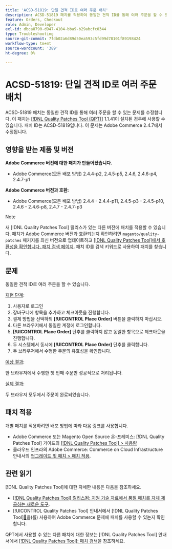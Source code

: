 ```yaml
---
title: 'ACSD-51819: 단일 견적 ID로 여러 주문 배치'
description: ACSD-51819 패치를 적용하여 동일한 견적 ID를 통해 여러 주문을 할 수 있는 Adobe Commerce 문제를 해결합니다.
feature: Orders, Checkout
role: Admin, Developer
exl-id: dbca8790-d947-4104-bba9-b29abcfc0344
type: Troubleshooting
source-git-commit: 7fdb02a6d89d50ea593c5fd99d78101f89198424
workflow-type: tm+mt
source-wordcount: '389'
ht-degree: 0%

---
```


# ACSD-51819: 단일 견적 ID로 여러 주문 배치

ACSD-51819 패치는 동일한 견적 ID를 통해 여러 주문을 할 수 있는 문제를 수정합니다. 이 패치는 [[!DNL Quality Patches Tool (QPT)]](https://experienceleague.adobe.com/ko/docs/commerce-operations/tools/quality-patches-tool/quality-patches-tool-to-self-serve-quality-patches) 1.1.41이 설치된 경우에 사용할 수 있습니다. 패치 ID는 ACSD-51819입니다. 이 문제는 Adobe Commerce 2.4.7에서 수정됩니다.

## 영향을 받는 제품 및 버전

**Adobe Commerce 버전에 대한 패치가 만들어졌습니다.**

* Adobe Commerce(모든 배포 방법) 2.4.4-p2, 2.4.5-p5, 2.4.6, 2.4.6-p4, 2.4.7-p1

**Adobe Commerce 버전과 호환:**

* Adobe Commerce(모든 배포 방법) 2.4.4 - 2.4.4-p11, 2.4.5-p3 - 2.4.5-p10, 2.4.6 - 2.4.6-p8, 2.4.7 - 2.4.7-p3

>[!NOTE]
>
>새 [!DNL Quality Patches Tool] 릴리스가 있는 다른 버전에 패치를 적용할 수 있습니다. 패치가 Adobe Commerce 버전과 호환되는지 확인하려면 `magento/quality-patches` 패키지를 최신 버전으로 업데이트하고 [[!DNL Quality Patches Tool]에서 호환성을 확인합니다. 패치 검색 페이지](https://experienceleague.adobe.com/tools/commerce-quality-patches/index.html?lang=ko). 패치 ID를 검색 키워드로 사용하여 패치를 찾습니다.

## 문제

동일한 견적 ID로 여러 주문을 할 수 있습니다.

<u>재현 단계</u>:

1. 사용자로 로그인
1. 장바구니에 항목을 추가하고 체크아웃을 진행합니다.
1. 결제 방법을 선택하되 **[!UICONTROL Place Order]** 버튼을 클릭하지 마십시오.
1. 다른 브라우저에서 동일한 계정에 로그인합니다.
1. **[!UICONTROL Place Order]** 단추를 클릭하지 않고 동일한 항목으로 체크아웃을 진행합니다.
1. 두 시스템에서 동시에 **[!UICONTROL Place Order]** 단추를 클릭합니다.
1. 두 브라우저에서 수행한 주문의 유효성을 확인합니다.

<u>예상 결과</u>:

한 브라우저에서 수행한 첫 번째 주문만 성공적으로 처리됩니다.

<u>실제 결과</u>:

두 브라우저 모두에서 주문이 완료되었습니다.

## 패치 적용

개별 패치를 적용하려면 배포 방법에 따라 다음 링크를 사용합니다.

* Adobe Commerce 또는 Magento Open Source 온-프레미스: [!DNL Quality Patches Tool] 가이드의 [[!DNL Quality Patches Tool] > 사용량](/help/tools/quality-patches-tool/usage.md)
* 클라우드 인프라의 Adobe Commerce: Commerce on Cloud Infrastructure 안내서의 [업그레이드 및 패치 > 패치 적용](https://experienceleague.adobe.com/docs/commerce-cloud-service/user-guide/develop/upgrade/apply-patches.html?lang=ko).

## 관련 읽기

[!DNL Quality Patches Tool]에 대한 자세한 내용은 다음을 참조하세요.

* [[!DNL Quality Patches Tool] 릴리스됨: 지원 기술 자료에서 품질 패치를 자체 제공하는 새로운 도구](https://experienceleague.adobe.com/ko/docs/commerce-operations/tools/quality-patches-tool/quality-patches-tool-to-self-serve-quality-patches).
* [!UICONTROL Quality Patches Tool] 안내서에서  [!DNL Quality Patches Tool][&#128279;](/help/tools/quality-patches-tool/patches-available-in-qpt/check-patch-for-magento-issue-with-magento-quality-patches.md)을(를) 사용하여 Adobe Commerce 문제에 패치를 사용할 수 있는지 확인합니다.


QPT에서 사용할 수 있는 다른 패치에 대한 정보는 [!DNL Quality Patches Tool] 안내서에서 [[!DNL Quality Patches Tool]: 패치 검색](https://experienceleague.adobe.com/tools/commerce-quality-patches/index.html?lang=ko)을 참조하세요.
